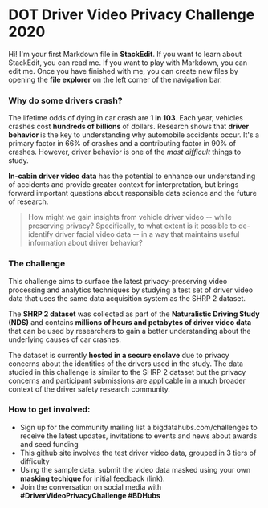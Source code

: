 ﻿# DOT Driver Video Privacy Challenge 2020

Hi! I'm your first Markdown file in **StackEdit**. If you want to learn about StackEdit, you can read me. If you want to play with Markdown, you can edit me. Once you have finished with me, you can create new files by opening the **file explorer** on the left corner of the navigation bar.


### Why do some drivers crash?
The lifetime odds of dying in car crash are <b>1 in 103</b>. Each year, vehicles crashes cost <b> hundreds of billions </b> of dollars. Research shows that <b> driver behavior </b> is the key to understanding why automobile accidents occur. It's a primary factor in 66% of crashes and a contributing factor in 90% of crashes. However, driver behavior is one of the <i>most difficult</i> things to study. 

<b>In-cabin driver video data</b> has the potential to enhance our understanding of accidents and provide greater context for interpretation, but brings forward important questions about responsible data science and the future of research.

 >How might we gain insights from vehicle driver video -- while preserving privacy? Specifically, to what extent is it possible to de-identify driver facial video data -- in a way that maintains useful information about driver behavior?

### The challenge
This challenge aims to surface the latest privacy-preserving video processing and analytics techniques by studying a test set of driver video data that uses the same data acquisition system as the SHRP 2 dataset.

The <b>SHRP 2 dataset</b> was collected as part of the <b>Naturalistic Driving Study (NDS)</b> and contains <b> millions of hours and petabytes of driver video data</b> that can be used by researchers to gain a better understanding about the underlying causes of car crashes.

The dataset is currently <b> hosted in a secure enclave</b> due to privacy concerns about the identities of the drivers used in the study. The data studied in this challenge is similar to the SHRP 2 dataset but the privacy concerns and participant submissions are applicable in a much broader context of the driver safety research community.

### How to get involved:
* Sign up for the community mailing list a bigdatahubs.com/challenges to receive the latest updates, invitations to events and news about awards and seed funding
* This github site involves the test driver video data, grouped in 3 tiers of difficulty
* Using the sample data, submit the video data masked using your own <b> masking techique </b> for initial feedback (link).
* Join the conversation on social media with <b>#DriverVideoPrivacyChallenge #BDHubs</b>
